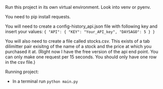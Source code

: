Run this project in its own virtual environment. Look into venv or pyenv.

You need to pip install requests.

You will need to create a config-history_api.json file with following key and insert your values:
`{ "API": { "KEY": "Your_API_key", "DAYSAGO": 5 } }`

You will also need to create a file called stocks.csv. This exists of a tab dilimitter pair exisitng of the name of a stock
and the price at which you purchased it at. (Right now I have the free version of the api end point. You can only make
one request per 15 seconds. You should only have one row in the csv file.)

Running project:

- In a terminal run `python main.py`
